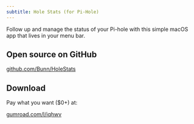 ```yaml
---
subtitle: Hole Stats (for Pi-Hole)
---
```


Follow up and manage the status of your Pi-hole with this simple macOS app that lives in your menu bar.

## Open source on GitHub

[github.com/Bunn/HoleStats](https://github.com/Bunn/HoleStats)

## Download

Pay what you want ($0+) at:

[gumroad.com/l/iqhwv](https://gumroad.com/l/iqhwv)
